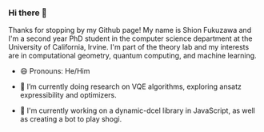 ### Hi there 👋

Thanks for stopping by my Github page! My name is Shion Fukuzawa and I'm a second year PhD student in the computer science department at the University of California, Irvine. I'm part of the theory lab and my interests are in computational geometry, quantum computing, and machine learning. 

- 😄 Pronouns: He/Him

- 🔭 I’m currently doing research on VQE algorithms, exploring ansatz expressibility and optimizers.
- 🚧 I'm currently working on a dynamic-dcel library in JavaScript, as well as creating a bot to play shogi. 


<!--
**shifubear/shifubear** is a ✨ _special_ ✨ repository because its `README.md` (this file) appears on your GitHub profile.

Here are some ideas to get you started:
- 📫 How to reach me: fukuzaws (at) uci (dot) edu
- 🤔 I’m looking for help with ...
- 💬 Ask me about ...


-->
